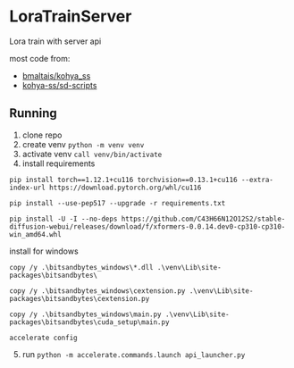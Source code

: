 # LoraTrainServer

Lora train with server api

most code from:
 - [bmaltais/kohya_ss](https://github.com/bmaltais/kohya_ss)
 - [kohya-ss/sd-scripts](https://github.com/kohya-ss/sd-scripts)

## Running 
1. clone repo
2. create venv `python -m venv venv` 
3. activate venv `call venv/bin/activate`
4. install requirements
 
`pip install torch==1.12.1+cu116 torchvision==0.13.1+cu116 --extra-index-url https://download.pytorch.org/whl/cu116`

`pip install --use-pep517 --upgrade -r requirements.txt`

`pip install -U -I --no-deps https://github.com/C43H66N12O12S2/stable-diffusion-webui/releases/download/f/xformers-0.0.14.dev0-cp310-cp310-win_amd64.whl`


install for windows

`copy /y .\bitsandbytes_windows\*.dll .\venv\Lib\site-packages\bitsandbytes\`

`copy /y .\bitsandbytes_windows\cextension.py .\venv\Lib\site-packages\bitsandbytes\cextension.py`

`copy /y .\bitsandbytes_windows\main.py .\venv\Lib\site-packages\bitsandbytes\cuda_setup\main.py`


`accelerate config `

5. run `python -m accelerate.commands.launch api_launcher.py` 
